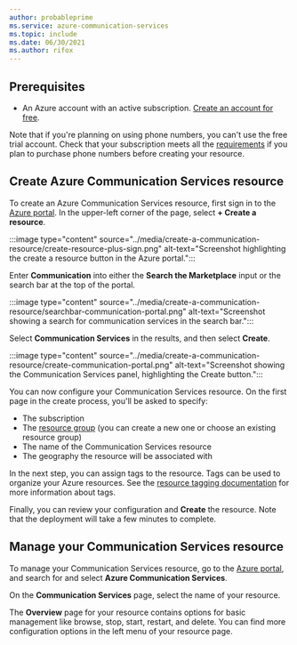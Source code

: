 ```yaml
---
author: probableprime
ms.service: azure-communication-services
ms.topic: include
ms.date: 06/30/2021
ms.author: rifox
---
```


## Prerequisites

- An Azure account with an active subscription. [Create an account for free](https://azure.microsoft.com/free/dotnet/).

Note that if you're planning on using phone numbers, you can't use the free trial account. Check that your subscription meets all the [requirements](../../concepts/telephony/plan-solution.md) if you plan to purchase phone numbers before creating your resource. 

## Create Azure Communication Services resource

To create an Azure Communication Services resource, first sign in to the [Azure portal](https://portal.azure.com). In the upper-left corner of the page, select **+ Create a resource**. 

:::image type="content" source="../media/create-a-communication-resource/create-resource-plus-sign.png" alt-text="Screenshot highlighting the create a resource button in the Azure portal.":::

Enter **Communication** into either the **Search the Marketplace** input or the search bar at the top of the portal.

:::image type="content" source="../media/create-a-communication-resource/searchbar-communication-portal.png" alt-text="Screenshot showing a search for communication services in the search bar.":::

Select **Communication Services** in the results, and then select **Create**.

:::image type="content" source="../media/create-a-communication-resource/create-communication-portal.png" alt-text="Screenshot showing the Communication Services panel, highlighting the Create button.":::

You can now configure your Communication Services resource. On the first page in the create process, you'll be asked to specify:

* The subscription
* The [resource group](../../../azure-resource-manager/management/manage-resource-groups-portal) (you can create a new one or choose an existing resource group)
* The name of the Communication Services resource
* The geography the resource will be associated with

In the next step, you can assign tags to the resource. Tags can be used to organize your Azure resources. See the [resource tagging documentation](../../../azure-resource-manager/management/tag-resources.md) for more information about tags.

Finally, you can review your configuration and **Create** the resource. Note that the deployment will take a few minutes to complete.

## Manage your Communication Services resource

To manage your Communication Services resource, go to the [Azure portal](https://portal.azure.com), and search for and select **Azure Communication Services**.

On the **Communication Services** page, select the name of your resource.

The **Overview** page for your resource contains options for basic management like browse, stop, start, restart, and delete. You can find more configuration options in the left menu of your resource page.
